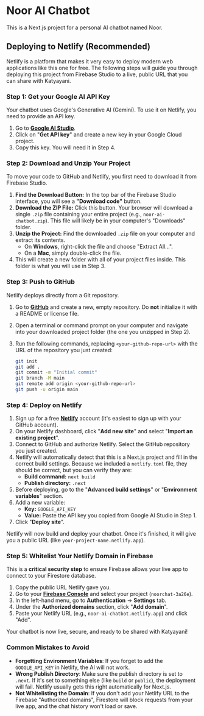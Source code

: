 # Noor AI Chatbot

This is a Next.js project for a personal AI chatbot named Noor.

## Deploying to Netlify (Recommended)

Netlify is a platform that makes it very easy to deploy modern web applications like this one for free. The following steps will guide you through deploying this project from Firebase Studio to a live, public URL that you can share with Katyayani.

### Step 1: Get your Google AI API Key

Your chatbot uses Google's Generative AI (Gemini). To use it on Netlify, you need to provide an API key.

1.  Go to **[Google AI Studio](https://aistudio.google.com/)**.
2.  Click on "**Get API key**" and create a new key in your Google Cloud project.
3.  Copy this key. You will need it in Step 4.

### Step 2: Download and Unzip Your Project

To move your code to GitHub and Netlify, you first need to download it from Firebase Studio.

1.  **Find the Download Button:** In the top bar of the Firebase Studio interface, you will see a **"Download code"** button.
2.  **Download the ZIP File:** Click this button. Your browser will download a single `.zip` file containing your entire project (e.g., `noor-ai-chatbot.zip`). This file will likely be in your computer's "Downloads" folder.
3.  **Unzip the Project:** Find the downloaded `.zip` file on your computer and extract its contents.
    *   On **Windows**, right-click the file and choose "Extract All...".
    *   On a **Mac**, simply double-click the file.
4.  This will create a new folder with all of your project files inside. This folder is what you will use in Step 3.

### Step 3: Push to GitHub

Netlify deploys directly from a Git repository.

1.  Go to **[GitHub](https://github.com)** and create a new, empty repository. Do **not** initialize it with a README or license file.
2.  Open a terminal or command prompt on your computer and navigate into your downloaded project folder (the one you unzipped in Step 2).
3.  Run the following commands, replacing `<your-github-repo-url>` with the URL of the repository you just created:

    ```bash
    git init
    git add .
    git commit -m "Initial commit"
    git branch -M main
    git remote add origin <your-github-repo-url>
    git push -u origin main
    ```

### Step 4: Deploy on Netlify

1.  Sign up for a free **[Netlify](https://www.netlify.com/)** account (it's easiest to sign up with your GitHub account).
2.  On your Netlify dashboard, click "**Add new site**" and select "**Import an existing project**".
3.  Connect to GitHub and authorize Netlify. Select the GitHub repository you just created.
4.  Netlify will automatically detect that this is a Next.js project and fill in the correct build settings. Because we included a `netlify.toml` file, they should be correct, but you can verify they are:
    *   **Build command:** `next build`
    *   **Publish directory:** `.next`
5.  Before deploying, go to the "**Advanced build settings**" or "**Environment variables**" section.
6.  Add a new variable:
    *   **Key:** `GOOGLE_API_KEY`
    *   **Value:** Paste the API key you copied from Google AI Studio in Step 1.
7.  Click "**Deploy site**".

Netlify will now build and deploy your chatbot. Once it's finished, it will give you a public URL (like `your-project-name.netlify.app`).

### Step 5: Whitelist Your Netlify Domain in Firebase

This is a **critical security step** to ensure Firebase allows your live app to connect to your Firestore database.

1.  Copy the public URL Netlify gave you.
2.  Go to your **[Firebase Console](https://console.firebase.google.com/)** and select your project (`noorchat-3a26e`).
3.  In the left-hand menu, go to **Authentication** -> **Settings** tab.
4.  Under the **Authorized domains** section, click "**Add domain**".
5.  Paste your Netlify URL (e.g., `noor-ai-chatbot.netlify.app`) and click "Add".

Your chatbot is now live, secure, and ready to be shared with Katyayani!

### Common Mistakes to Avoid
*   **Forgetting Environment Variables**: If you forget to add the `GOOGLE_API_KEY` in Netlify, the AI will not work.
*   **Wrong Publish Directory**: Make sure the publish directory is set to `.next`. If it's set to something else (like `build` or `public`), the deployment will fail. Netlify usually gets this right automatically for Next.js.
*   **Not Whitelisting the Domain**: If you don't add your Netlify URL to the Firebase "Authorized domains", Firestore will block requests from your live app, and the chat history won't load or save.
